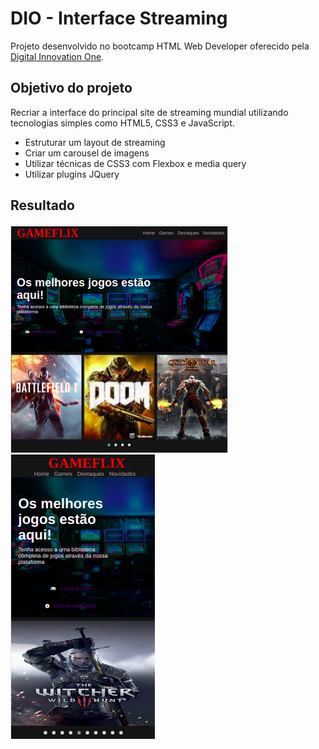 # DIO - Interface Streaming

Projeto desenvolvido no bootcamp HTML Web Developer oferecido pela [Digital Innovation One](https://digitalinnovation.one/).

## Objetivo do projeto

Recriar a interface do principal site de streaming mundial utilizando tecnologias simples como HTML5, CSS3 e JavaScript.

- Estruturar um layout de streaming
- Criar um carousel de imagens
- Utilizar técnicas de CSS3 com Flexbox e media query
- Utilizar plugins JQuery

## Resultado

![Resultado](img/tela.png)
![Resultado responsivo](img/tela-responsiva.png)
